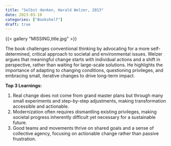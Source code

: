 ```yaml
---
title: "Selbst denken, Harald Welzer, 2013"
date: 2023-03-10
categories: ["Bookshelf"]
draft: true
---
```


{{< gallery "MISSING,title.jpg" >}}

The book challenges conventional thinking by advocating for a more self-determined, critical approach to societal and environmental issues. Welzer argues that meaningful change starts with individual actions and a shift in perspective, rather than waiting for large-scale solutions. He highlights the importance of adapting to changing conditions, questioning privileges, and embracing small, iterative changes to drive long-term impact.

**Top 3 Learnings:**

1. Real change does not come from grand master plans but through many small experiments and step-by-step adjustments, making transformation accessible and actionable.
2. Modernization often requires dismantling existing privileges, making societal progress inherently difficult yet necessary for a sustainable future.
3. Good teams and movements thrive on shared goals and a sense of collective agency, focusing on actionable change rather than passive frustration.
